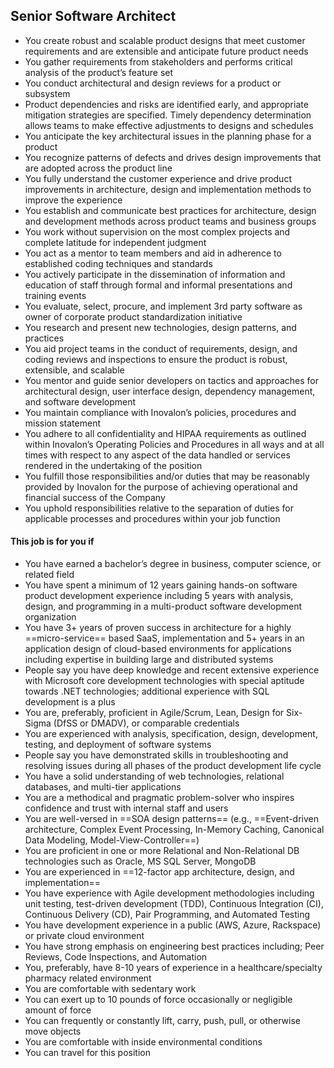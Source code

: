 ## Senior Software Architect

- You create robust and scalable product designs that meet customer requirements and are extensible and anticipate future product needs
- You gather requirements from stakeholders and performs critical analysis of the product’s feature set
- You conduct architectural and design reviews for a product or subsystem
- Product dependencies and risks are identified early, and appropriate mitigation strategies are specified. Timely dependency determination allows teams to make effective adjustments to designs and schedules
- You anticipate the key architectural issues in the planning phase for a product
- You recognize patterns of defects and drives design improvements that are adopted across the product line
- You fully understand the customer experience and drive product improvements in architecture, design and implementation methods to improve the experience
- You establish and communicate best practices for architecture, design and development methods across product teams and business groups
- You work without supervision on the most complex projects and complete latitude for independent judgment
- You act as a mentor to team members and aid in adherence to established coding techniques and standards
- You actively participate in the dissemination of information and education of staff through formal and informal presentations and training events
- You evaluate, select, procure, and implement 3rd party software as owner of corporate product standardization initiative
- You research and present new technologies, design patterns, and practices
- You aid project teams in the conduct of requirements, design, and coding reviews and inspections to ensure the product is robust, extensible, and scalable
- You mentor and guide senior developers on tactics and approaches for architectural design, user interface design, dependency management, and software development
- You maintain compliance with Inovalon’s policies, procedures and mission statement
- You adhere to all confidentiality and HIPAA requirements as outlined within Inovalon’s Operating Policies and Procedures in all ways and at all times with respect to any aspect of the data handled or services rendered in the undertaking of the position
- You fulfill those responsibilities and/or duties that may be reasonably provided by Inovalon for the purpose of achieving operational and financial success of the Company
- You uphold responsibilities relative to the separation of duties for applicable processes and procedures within your job function

#### This job is for you if

- You have earned a bachelor’s degree in business, computer science, or related field
- You have spent a minimum of 12 years gaining hands-on software product development experience including 5 years with analysis, design, and programming in a multi-product software development organization
- You have 3+ years of proven success in architecture for a highly ==micro-service== based SaaS, implementation and 5+ years in an application design of cloud-based environments for applications including expertise in building large and distributed systems
- People say you have deep knowledge and recent extensive experience with Microsoft core development technologies with special aptitude towards .NET technologies; additional experience with SQL development is a plus
- You are, preferably, proficient in Agile/Scrum, Lean, Design for Six-Sigma (DfSS or DMADV), or comparable credentials
- You are experienced with analysis, specification, design, development, testing, and deployment of software systems
- People say you have demonstrated skills in troubleshooting and resolving issues during all phases of the product development life cycle
- You have a solid understanding of web technologies, relational databases, and multi-tier applications
- You are a methodical and pragmatic problem-solver who inspires confidence and trust with internal staff and users
- You are well-versed in ==SOA design patterns== (e.g., ==Event-driven architecture, Complex Event Processing, In-Memory Caching, Canonical Data Modeling, Model-View-Controller==)
- You are proficient in one or more Relational and Non-Relational DB technologies such as Oracle, MS SQL Server, MongoDB
- You are experienced in ==12-factor app architecture, design, and implementation==
- You have experience with Agile development methodologies including unit testing, test-driven development (TDD), Continuous Integration (CI), Continuous Delivery (CD), Pair Programming, and Automated Testing
- You have development experience in a public (AWS, Azure, Rackspace) or private cloud environment
- You have strong emphasis on engineering best practices including; Peer Reviews, Code Inspections, and Automation
- You, preferably, have 8-10 years of experience in a healthcare/specialty pharmacy related environment
- You are comfortable with sedentary work
- You can exert up to 10 pounds of force occasionally or negligible amount of force
- You can frequently or constantly lift, carry, push, pull, or otherwise move objects
- You are comfortable with inside environmental conditions
- You can travel for this position